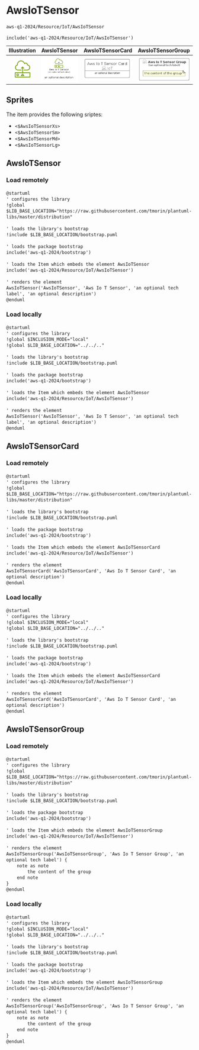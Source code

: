 # AwsIoTSensor


```text
aws-q1-2024/Resource/IoT/AwsIoTSensor
```

```text
include('aws-q1-2024/Resource/IoT/AwsIoTSensor')
```



| Illustration | AwsIoTSensor | AwsIoTSensorCard | AwsIoTSensorGroup |
| :---: | :---: | :---: | :---: |
| ![illustration for Illustration](../../../aws-q1-2024/Resource/IoT/AwsIoTSensor.png) | ![illustration for AwsIoTSensor](../../../aws-q1-2024/Resource/IoT/AwsIoTSensor.Local.png) | ![illustration for AwsIoTSensorCard](../../../aws-q1-2024/Resource/IoT/AwsIoTSensorCard.Local.png) | ![illustration for AwsIoTSensorGroup](../../../aws-q1-2024/Resource/IoT/AwsIoTSensorGroup.Local.png) |



## Sprites
The item provides the following sriptes:

- `<$AwsIoTSensorXs>`
- `<$AwsIoTSensorSm>`
- `<$AwsIoTSensorMd>`
- `<$AwsIoTSensorLg>`





## AwsIoTSensor

### Load remotely
```plantuml
@startuml
' configures the library
!global $LIB_BASE_LOCATION="https://raw.githubusercontent.com/tmorin/plantuml-libs/master/distribution"

' loads the library's bootstrap
!include $LIB_BASE_LOCATION/bootstrap.puml

' loads the package bootstrap
include('aws-q1-2024/bootstrap')

' loads the Item which embeds the element AwsIoTSensor
include('aws-q1-2024/Resource/IoT/AwsIoTSensor')

' renders the element
AwsIoTSensor('AwsIoTSensor', 'Aws Io T Sensor', 'an optional tech label', 'an optional description')
@enduml
```

### Load locally
```plantuml
@startuml
' configures the library
!global $INCLUSION_MODE="local"
!global $LIB_BASE_LOCATION="../../.."

' loads the library's bootstrap
!include $LIB_BASE_LOCATION/bootstrap.puml

' loads the package bootstrap
include('aws-q1-2024/bootstrap')

' loads the Item which embeds the element AwsIoTSensor
include('aws-q1-2024/Resource/IoT/AwsIoTSensor')

' renders the element
AwsIoTSensor('AwsIoTSensor', 'Aws Io T Sensor', 'an optional tech label', 'an optional description')
@enduml
```

## AwsIoTSensorCard

### Load remotely
```plantuml
@startuml
' configures the library
!global $LIB_BASE_LOCATION="https://raw.githubusercontent.com/tmorin/plantuml-libs/master/distribution"

' loads the library's bootstrap
!include $LIB_BASE_LOCATION/bootstrap.puml

' loads the package bootstrap
include('aws-q1-2024/bootstrap')

' loads the Item which embeds the element AwsIoTSensorCard
include('aws-q1-2024/Resource/IoT/AwsIoTSensor')

' renders the element
AwsIoTSensorCard('AwsIoTSensorCard', 'Aws Io T Sensor Card', 'an optional description')
@enduml
```

### Load locally
```plantuml
@startuml
' configures the library
!global $INCLUSION_MODE="local"
!global $LIB_BASE_LOCATION="../../.."

' loads the library's bootstrap
!include $LIB_BASE_LOCATION/bootstrap.puml

' loads the package bootstrap
include('aws-q1-2024/bootstrap')

' loads the Item which embeds the element AwsIoTSensorCard
include('aws-q1-2024/Resource/IoT/AwsIoTSensor')

' renders the element
AwsIoTSensorCard('AwsIoTSensorCard', 'Aws Io T Sensor Card', 'an optional description')
@enduml
```

## AwsIoTSensorGroup

### Load remotely
```plantuml
@startuml
' configures the library
!global $LIB_BASE_LOCATION="https://raw.githubusercontent.com/tmorin/plantuml-libs/master/distribution"

' loads the library's bootstrap
!include $LIB_BASE_LOCATION/bootstrap.puml

' loads the package bootstrap
include('aws-q1-2024/bootstrap')

' loads the Item which embeds the element AwsIoTSensorGroup
include('aws-q1-2024/Resource/IoT/AwsIoTSensor')

' renders the element
AwsIoTSensorGroup('AwsIoTSensorGroup', 'Aws Io T Sensor Group', 'an optional tech label') {
    note as note
        the content of the group
    end note
}
@enduml
```

### Load locally
```plantuml
@startuml
' configures the library
!global $INCLUSION_MODE="local"
!global $LIB_BASE_LOCATION="../../.."

' loads the library's bootstrap
!include $LIB_BASE_LOCATION/bootstrap.puml

' loads the package bootstrap
include('aws-q1-2024/bootstrap')

' loads the Item which embeds the element AwsIoTSensorGroup
include('aws-q1-2024/Resource/IoT/AwsIoTSensor')

' renders the element
AwsIoTSensorGroup('AwsIoTSensorGroup', 'Aws Io T Sensor Group', 'an optional tech label') {
    note as note
        the content of the group
    end note
}
@enduml
```

